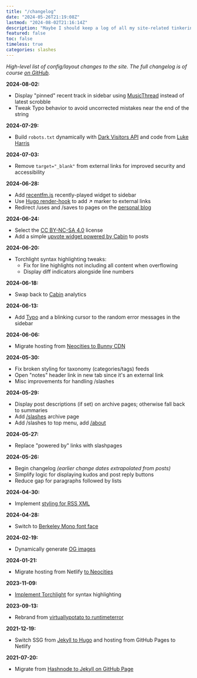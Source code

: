```yaml
---
title: "/changelog"
date: "2024-05-26T21:19:08Z"
lastmod: "2024-08-02T21:16:14Z"
description: "Maybe I should keep a log of all my site-related tinkering?"
featured: false
toc: false
timeless: true
categories: slashes
---
```

*High-level list of config/layout changes to the site. The full changelog is of course [on GitHub](https://github.com/jbowdre/runtimeterror/commits/main/).*

**2024-08-02:**
- Display "pinned" recent track in sidebar using [MusicThread](https://musicthread.app) instead of latest scrobble
- Tweak Typo behavior to avoid uncorrected mistakes near the end of the string

**2024-07-29:**
- Build `robots.txt` dynamically with [Dark Visitors API](https://darkvisitors.com/) and code from [Luke Harris](https://www.lkhrs.com/blog/2024/darkvisitors-hugo/)

**2024-07-03:**
- Remove `target="_blank"` from external links for improved security and accessibility

**2024-06-28:**
- Add [recentfm.js](https://recentfm.rknight.me/) recently-played widget to sidebar
- Use [Hugo render-hook](https://gohugo.io/render-hooks/links/#examples) to add ↗ marker to external links
- Redirect /uses and /saves to pages on the [personal blog](https://srsbsns.lol)

**2024-06-24:**
- Select the [CC BY-NC-SA 4.0](https://creativecommons.org/licenses/by-nc-sa/4.0/?ref=chooser-v1) license
- Add a simple [upvote widget powered by Cabin](/kudos-with-cabin/) to posts

**2024-06-20:**
- Torchlight syntax highlighting tweaks:
  - Fix for line highlights not including all content when overflowing
  - Display diff indicators alongside line numbers

**2024-06-18:**
- Swap back to [Cabin](https://withcabin.com) analytics

**2024-06-13:**
- Add [Typo](https://neatnik.net/typo/) and a blinking cursor to the random error messages in the sidebar

**2024-06-06:**
- Migrate hosting from [Neocities to Bunny CDN](/further-down-the-bunny-hole/)

**2024-05-30:**
- Fix broken styling for taxonomy (categories/tags) feeds
- Open "notes" header link in new tab since it's an external link
- Misc improvements for handling /slashes

**2024-05-29:**
- Display post descriptions (if set) on archive pages; otherwise fall back to summaries
- Add [/slashes](/slashes/) archive page
- Add /slashes to top menu, add [/about](/about)

**2024-05-27:**
- Replace "powered by" links with slashpages

**2024-05-26:**
- Begin changelog *(earlier change dates extrapolated from posts)*
- Simplify logic for displaying kudos and post reply buttons
- Reduce gap for paragraphs followed by lists

**2024-04-30:**
- Implement [styling for RSS XML](/prettify-hugo-rss-feed-xslt/)

**2024-04-28:**
- Switch to [Berkeley Mono font face](/using-custom-font-hugo/)

**2024-02-19:**
- Dynamically generate [OG images](/dynamic-opengraph-images-with-hugo/)

**2024-01-21:**
- Migrate hosting from Netlify [to Neocities](/deploy-hugo-neocities-github-actions/)

**2023-11-09:**
- [Implement Torchlight](/spotlight-on-torchlight/) for syntax highlighting

**2023-09-13:**
- Rebrand from [virtuallypotato to runtimeterror](/virtuallypotato-runtimeterror/)

**2021-12-19:**
- Switch SSG from [Jekyll to Hugo](/hello-hugo/) and hosting from GitHub Pages to Netlify

**2021-07-20:**
- Migrate from [Hashnode to Jekyll on GitHub Page](/virtually-potato-migrated-to-github-pages/)